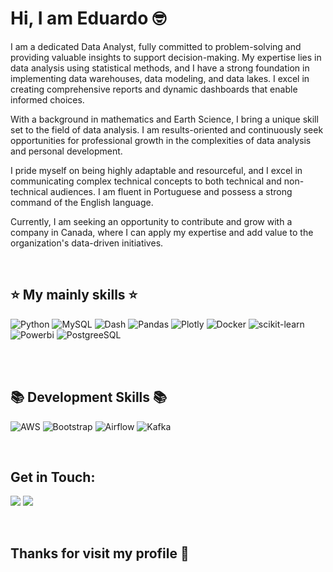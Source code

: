 # Hi, I am Eduardo :nerd_face:
I am a dedicated Data Analyst, fully committed to problem-solving and providing valuable insights to support decision-making. My expertise lies in data analysis using statistical methods, and I have a strong foundation in implementing data warehouses, data modeling, and data lakes. I excel in creating comprehensive reports and dynamic dashboards that enable informed choices.

With a background in mathematics and Earth Science, I bring a unique skill set to the field of data analysis. I am results-oriented and continuously seek opportunities for professional growth in the complexities of data analysis and personal development.

I pride myself on being highly adaptable and resourceful, and I excel in communicating complex technical concepts to both technical and non-technical audiences. I am fluent in Portuguese and possess a strong command of the English language.

Currently, I am seeking an opportunity to contribute and grow with a company in Canada, where I can apply my expertise and add value to the organization's data-driven initiatives.

<br>


## :star: My mainly skills :star:

<div>
  
![Python](https://img.shields.io/badge/python-3670A0?style=for-the-badge&logo=python&logoColor=ffdd54)  ![MySQL](https://img.shields.io/badge/mysql-%2300f.svg?style=for-the-badge&logo=mysql&logoColor=white)   ![Dash](https://img.shields.io/badge/dash-008DE4?style=for-the-badge&logo=dash&logoColor=white)   ![Pandas](https://img.shields.io/badge/pandas-%23150458.svg?style=for-the-badge&logo=pandas&logoColor=white) 	![Plotly](https://img.shields.io/badge/Plotly-%233F4F75.svg?style=for-the-badge&logo=plotly&logoColor=white) ![Docker](https://img.shields.io/badge/Docker-2CA5E0?style=for-the-badge&logo=docker&logoColor=white) ![scikit-learn](https://img.shields.io/badge/scikit--learn-%23F7931E.svg?style=for-the-badge&logo=scikit-learn&logoColor=white)   ![Powerbi](https://img.shields.io/badge/-PowerBi-FFFF00?style=for-the-badge&logo=powerbi&logoColor=white) ![PostgreeSQL](https://img.shields.io/badge/PostgreSQL-316192?style=for-the-badge&logo=postgresql&logoColor=white)
  
<br>

 
</div>

<br>

## :books: Development Skills :books:

<div>

![AWS](https://img.shields.io/badge/AWS-%23FF9900.svg?style=for-the-badge&logo=amazon-aws&logoColor=white) ![Bootstrap](https://img.shields.io/badge/bootstrap-%23563D7C.svg?style=for-the-badge&logo=bootstrap&logoColor=white) ![Airflow](https://img.shields.io/badge/Airflow-017CEE?style=for-the-badge&logo=Apache%20Airflow&logoColor=white) ![Kafka](https://img.shields.io/badge/Apache_Kafka-231F20?style=for-the-badge&logo=apache-kafka&logoColor=white)

</div>  

<br>

## Get in Touch:

<div>

<a href = "mailto:edu.amarante18@gmail.com"><img src="https://img.shields.io/badge/Gmail-D14836?style=for-the-badge&logo=gmail&logoColor=white" target="_blank"></a>
<a href="https://www.linkedin.com/in/eduardo-amarante/" target="_blank"><img src="https://img.shields.io/badge/-LinkedIn-%230077B5?style=for-the-badge&logo=linkedin&logoColor=white" target="_blank"></a>  

</div>

<br>

## Thanks for visit my profile :wave:



